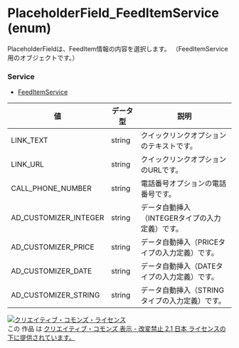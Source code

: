 # PlaceholderField_FeedItemService (enum)
PlaceholderFieldは、FeedItem情報の内容を選択します。
（FeedItemService用のオブジェクトです。）
### Service
+ [FeedItemService](../services/FeedItemService.md)

| 値 | データ型 | 説明 | 
|---|---|---|
| LINK_TEXT| string| クイックリンクオプションのテキストです。 |
| LINK_URL| string| クイックリンクオプションのURLです。 |
| CALL_PHONE_NUMBER| string| 電話番号オプションの電話番号です。 |
| AD_CUSTOMIZER_INTEGER| string| データ自動挿入（INTEGERタイプの入力定義）です。 |
| AD_CUSTOMIZER_PRICE| string| データ自動挿入（PRICEタイプの入力定義）です。 |
| AD_CUSTOMIZER_DATE| string| データ自動挿入（DATEタイプの入力定義）です。 |
| AD_CUSTOMIZER_STRING| string| データ自動挿入（STRINGタイプの入力定義）です。 |
<a rel="license" href="http://creativecommons.org/licenses/by-nd/2.1/jp/"><img alt="クリエイティブ・コモンズ・ライセンス" style="border-width:0" src="https://i.creativecommons.org/l/by-nd/2.1/jp/88x31.png" /></a><br />この 作品 は <a rel="license" href="http://creativecommons.org/licenses/by-nd/2.1/jp/">クリエイティブ・コモンズ 表示 - 改変禁止 2.1 日本 ライセンスの下に提供されています。</a>
